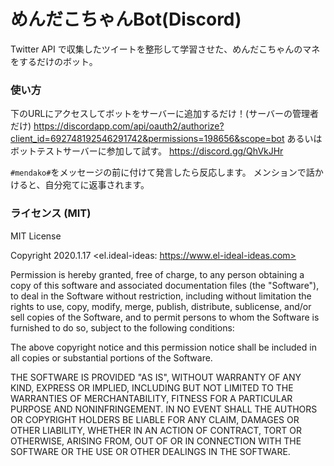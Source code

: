 # めんだこちゃんBot(Discord)
Twitter API で収集したツイートを整形して学習させた、めんだこちゃんのマネをするだけのボット。

### 使い方
下のURLにアクセスしてボットをサーバーに追加するだけ！(サーバーの管理者だけ)
https://discordapp.com/api/oauth2/authorize?client_id=692748192546291742&permissions=198656&scope=bot
あるいはボットテストサーバーに参加して試す。
https://discord.gg/QhVkJHr

`#mendako#`をメッセージの前に付けて発言したら反応します。
メンションで話かけると、自分宛てに返事されます。

### ライセンス (MIT)

MIT License

Copyright 2020.1.17 <el.ideal-ideas: https://www.el-ideal-ideas.com>

Permission is hereby granted, free of charge, to any person obtaining 
a copy of this software and associated documentation files (the "Software"), 
to deal in the Software without restriction, including without limitation the 
rights to use, copy, modify, merge, publish, distribute, sublicense, and/or sell
copies of the Software, and to permit persons to whom the Software is furnished
to do so, subject to the following conditions:

The above copyright notice and this permission notice shall be included in
all copies or substantial portions of the Software.

THE SOFTWARE IS PROVIDED "AS IS", WITHOUT WARRANTY OF ANY KIND, EXPRESS 
OR IMPLIED, INCLUDING BUT NOT LIMITED TO THE WARRANTIES OF MERCHANTABILITY, 
FITNESS FOR A PARTICULAR PURPOSE AND NONINFRINGEMENT. IN NO EVENT SHALL THE 
AUTHORS OR COPYRIGHT HOLDERS BE LIABLE FOR ANY CLAIM, DAMAGES OR OTHER LIABILITY, 
WHETHER IN AN ACTION OF CONTRACT, TORT OR OTHERWISE, ARISING FROM, OUT OF OR 
IN CONNECTION WITH THE SOFTWARE OR THE USE OR OTHER DEALINGS IN THE SOFTWARE.